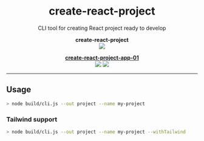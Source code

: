 <div align="center">
  <h1>create-react-project</h1>
  <p>CLI tool for creating React project ready to develop</p>

  **create-react-project**\
  <img src="https://github.com/jedrzejginter/create-react-project/workflows/main/badge.svg">

  [**create-react-project-app-01**](https://github.com/jedrzejginter/create-react-project-app-01)\
  <img src="https://github.com/jedrzejginter/create-react-project-app-01/workflows/CI/badge.svg">
  <img src="https://github.com/jedrzejginter/create-react-project-app-01/workflows/CD/badge.svg">
</div>

---

## Usage

```bash
> node build/cli.js --out project --name my-project
```

### Tailwind support

```.bash
> node build/cli.js --out project --name my-project --withTailwind
```
